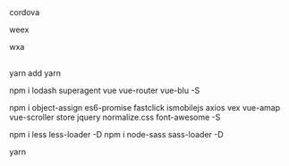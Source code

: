 

## 
cordova

weex

wxa 


## 
yarn add 
yarn

npm i lodash superagent vue vue-router vue-blu -S

npm i object-assign es6-promise fastclick ismobilejs axios vex vue-amap vue-scroller store jquery normalize.css font-awesome -S

npm i less less-loader -D
npm i node-sass sass-loader -D

yarn
